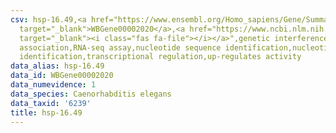 ```yaml
---
csv: hsp-16.49,<a href="https://www.ensembl.org/Homo_sapiens/Gene/Summary?db=core;g=WBGene00002020"
  target="_blank">WBGene00002020</a>,<a href="https://www.ncbi.nlm.nih.gov/pubmed/27496166"
  target="_blank"><i class="fas fa-file"></i></a>",genetic interference,functional
  association,RNA-seq assay,nucleotide sequence identification,nucleotide sequence
  identification,transcriptional regulation,up-regulates activity
data_alias: hsp-16.49
data_id: WBGene00002020
data_numevidence: 1
data_species: Caenorhabditis elegans
data_taxid: '6239'
title: hsp-16.49
---
```

